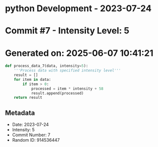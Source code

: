 ﻿# python Development - 2023-07-24
# Commit #7 - Intensity Level: 5
# Generated on: 2025-06-07 10:41:21
```python
def process_data_7(data, intensity=5):
    '''Process data with specified intensity level'''
    result = []
    for item in data:
        if item > 0:
            processed = item * intensity + 58
            result.append(processed)
    return result
```
## Metadata
- Date: 2023-07-24
- Intensity: 5
- Commit Number: 7
- Random ID: 914536447
